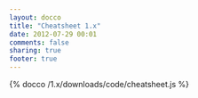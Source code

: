 ```yaml
---
layout: docco
title: "Cheatsheet 1.x"
date: 2012-07-29 00:01
comments: false
sharing: true
footer: true
---
```


{% docco /1.x/downloads/code/cheatsheet.js %}
